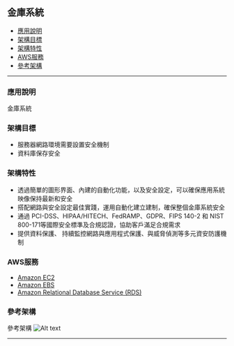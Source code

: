 <h2 id="Game1">金庫系統</h2>

*   [應用說明](#Game11)
*   [架構目標](#Game12)
*   [架構特性](#Game13)
*   [AWS服務](#Game14)
*   [參考架構](#Game15)
* * *



<h3 id="Game11">應用說明</h3>

金庫系統

<h3 id="Game12">架構目標</h3>

-  服務器網路環境需要設置安全機制
-  資料庫保存安全

<h3 id="Game13">架構特性</h3>

- 透過簡單的圖形界面、內建的自動化功能，以及安全設定，可以確保應用系統映像保持最新和安全
- 搭配網路與安全設定最佳實踐，運用自動化建立建制，確保整個金庫系統安全
- 通過 PCI-DSS、HIPAA/HITECH、FedRAMP、GDPR、FIPS 140-2 和 NIST 800-171等國際安全標準及合規認證，協助客戶滿足合規需求
- 提供資料保護、 持續監控網路與應用程式保護、與威脅偵測等多元資安防護機制

<h3 id="Game14">AWS服務</h3>

- [Amazon EC2](https://aws.amazon.com/tw/ec2/instance-types/)
- [Amazon EBS](https://aws.amazon.com/tw/ebs/volume-types/)
- [Amazon Relational Database Service (RDS)](https://aws.amazon.com/tw/rds/)


<h3 id="Game15">參考架構</h3>

參考架構
![Alt text](Game5.jpg)


* * *

